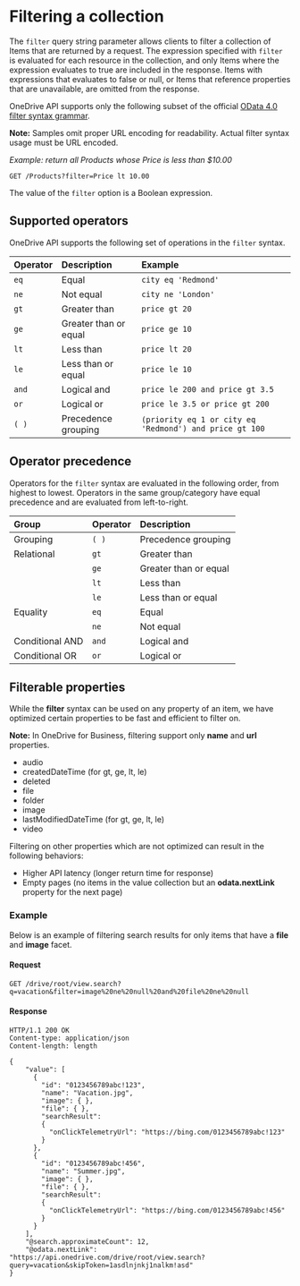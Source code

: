 # Filtering a collection

The `filter` query string parameter allows clients to filter a collection of
Items that are returned by a request. The expression specified with `filter`
is evaluated for each resource in the collection, and only Items where the
expression evaluates to true are included in the response. Items with
expressions that evaluates to false or null, or Items that reference properties
that are unavailable, are omitted from the response.

OneDrive API supports only the following subset of the official [OData 4.0
filter syntax grammar][odata-filter-grammar].

**Note:** Samples omit proper URL encoding for readability. Actual filter syntax
usage must be URL encoded.

_Example: return all Products whose Price is less than $10.00_

```http
GET /Products?filter=Price lt 10.00
```

The value of the `filter` option is a Boolean expression.

## Supported operators

OneDrive API supports the following set of operations in the `filter` syntax.

| Operator | Description           | Example                                                 |
|:---------|:----------------------|:--------------------------------------------------------|
| `eq`     | Equal                 | `city eq 'Redmond'`                                     |
| `ne`     | Not equal             | `city ne 'London'`                                      |
| `gt`     | Greater than          | `price gt 20`                                           |
| `ge`     | Greater than or equal | `price ge 10`                                           |
| `lt`     | Less than             | `price lt 20`                                           |
| `le`     | Less than or equal    | `price le 10`                                           |
| `and`    | Logical and           | `price le 200 and price gt 3.5`                         |
| `or`     | Logical or            | `price le 3.5 or price gt 200`                          |
| `( )`    | Precedence grouping   | `(priority eq 1 or city eq 'Redmond') and price gt 100` |

## Operator precedence
Operators for the `filter` syntax are evaluated in the following order, from
highest to lowest. Operators in the same group/category have equal precedence
and are evaluated from left-to-right.

| Group           | Operator | Description           |
|:----------------|:---------|:----------------------|
| Grouping        | `( )`    | Precedence grouping   |
| Relational      | `gt`     | Greater than          |
|                 | `ge`     | Greater than or equal |
|                 | `lt`     | Less than             |
|                 | `le`     | Less than or equal    |
| Equality        | `eq`     | Equal                 |
|                 | `ne`     | Not equal             |
| Conditional AND | `and`    | Logical and           |
| Conditional OR  | `or`     | Logical or            |

## Filterable properties

While the **filter** syntax can be used on any property of an item, we have
optimized certain properties to be fast and efficient to filter on.

**Note:** In OneDrive for Business, filtering support only **name** and **url** properties.

* audio
* createdDateTime (for gt, ge, lt, le)
* deleted
* file
* folder
* image
* lastModifiedDateTime (for gt, ge, lt, le)
* video

Filtering on other properties which are not optimized can result in the following
behaviors:

* Higher API latency (longer return time for response)
* Empty pages (no items in the value collection but an **odata.nextLink**
  property for the next page)

### Example

Below is an example of filtering search results for only items that have a
**file** and **image** facet.

#### Request
<!-- { "blockType": "request", "name": "filtering-image-file" } -->
```
GET /drive/root/view.search?q=vacation&filter=image%20ne%20null%20and%20file%20ne%20null
```

#### Response
<!-- { "blockType": "response", "@odata.type": "oneDrive.item", "isCollection": true, "truncated": true } -->
```http
HTTP/1.1 200 OK
Content-type: application/json
Content-length: length

{
    "value": [
      {
        "id": "0123456789abc!123",
        "name": "Vacation.jpg",
        "image": { },
        "file": { },
        "searchResult":
        {
          "onClickTelemetryUrl": "https://bing.com/0123456789abc!123"
        }
      },
      {
        "id": "0123456789abc!456",
        "name": "Summer.jpg",
        "image": { },
        "file": { },
        "searchResult":
        {
          "onClickTelemetryUrl": "https://bing.com/0123456789abc!456"
        }
      }
    ],
    "@search.approximateCount": 12,
    "@odata.nextLink": "https://api.onedrive.com/drive/root/view.search?query=vacation&skipToken=1asdlnjnkj1nalkm!asd"
}
```

[odata-filter-grammar]: http://docs.oasis-open.org/odata/odata/v4.0/errata02/os/complete/part1-protocol/odata-v4.0-errata02-os-part1-protocol-complete.html#_Toc406398301

<!-- {
  "type": "#page.annotation",
  "description": "Filter the results of a collection based on values for properties of items returned.",
  "keywords": "search,filter,restrict,limit,query,items,files",
  "section": "documentation",
  "tocPath": "Items/Filter"
} -->
